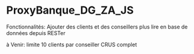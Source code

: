 # ProxyBanque_DG_ZA_JS

Fonctionnalités: Ajouter des clients et des conseillers plus lire en base de données depuis RESTer

à Venir: limite 10 clients par conseiller
        CRUS complet
